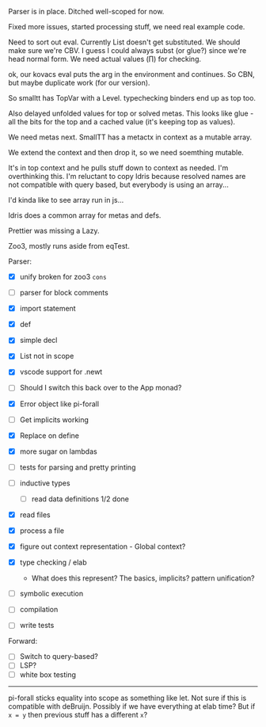 
Parser is in place. 
Ditched well-scoped for now.

Fixed more issues, started processing stuff, we need real example code.

Need to sort out eval. Currently List doesn't get substituted. We should make sure we're CBV. I guess I could always subst (or glue?) since we're head normal form. We need actual values (∏) for checking.

ok, our kovacs eval puts the arg in the environment and continues. So CBN, but maybe duplicate work (for our version).

So smalltt has TopVar with a Level. typechecking binders end up as top too.

Also delayed unfolded values for top or solved metas. This looks like glue - all the bits for the top and a cached value (it's keeping top as values).

We need metas next.  SmallTT has a metactx in context as a mutable array.

We extend the context and then drop it, so we need soemthing mutable.

It's in top context and he pulls stuff down to context as needed. I'm overthinking this. I'm reluctant to copy Idris because resolved names are not compatible with query based, but everybody is using an array...

I'd kinda like to see array run in js...

Idris does a common array for metas and defs. 

Prettier was missing a Lazy.

Zoo3, mostly runs aside from eqTest. 

Parser:
- [x] unify broken for zoo3 `cons`
- [ ] parser for block comments
- [x] import statement
- [x] def
- [x] simple decl
- [x] List not in scope
- [x] vscode support for .newt
- [ ] Should I switch this back over to the App monad?
- [x] Error object like pi-forall
- [ ] Get implicits working
- [x] Replace on define
- [x] more sugar on lambdas
- [ ] tests for parsing and pretty printing
- [ ] inductive types
  - [ ] read data definitions 1/2 done
- [x] read files
- [x] process a file
- [x] figure out context representation - Global context?
- [x] type checking / elab
  - What does this represent? The basics, implicits? pattern unification?
- [ ] symbolic execution
- [ ] compilation

- [ ] write tests

Forward:

- [ ] Switch to query-based?
- [ ] LSP?
- [ ] white box testing

----

pi-forall sticks equality into scope as something like let. Not sure if this is compatible with deBruijn.  Possibly if we have everything at elab time?  But if `x = y` then previous stuff has a different `x`?

